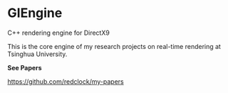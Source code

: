 GIEngine
========

C++ rendering engine for DirectX9

This is the core engine of my research projects on real-time rendering at Tsinghua University.

**See Papers**

https://github.com/redclock/my-papers
